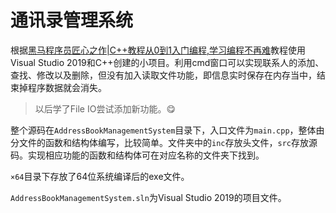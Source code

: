 # 通讯录管理系统

根据[黑马程序员匠心之作|C++教程从0到1入门编程,学习编程不再难](https://www.bilibili.com/video/BV1et411b73Z?p=1)教程使用Visual Studio 2019和C++创建的小项目。利用cmd窗口可以实现联系人的添加、查找、修改以及删除，但没有加入读取文件功能，即信息实时保存在内存当中，结束掉程序数据就会消失。

> 以后学了File IO尝试添加新功能。😋

整个源码在```AddressBookManagementSystem```目录下，入口文件为```main.cpp```，整体由分文件的函数和结构体编写，比较简单。文件夹中的```inc```存放头文件，```src```存放源码。实现相应功能的函数和结构体可在对应名称的文件夹下找到。

```×64```目录下存放了64位系统编译后的exe文件。

```AddressBookManagementSystem.sln```为Visual Studio 2019的项目文件。